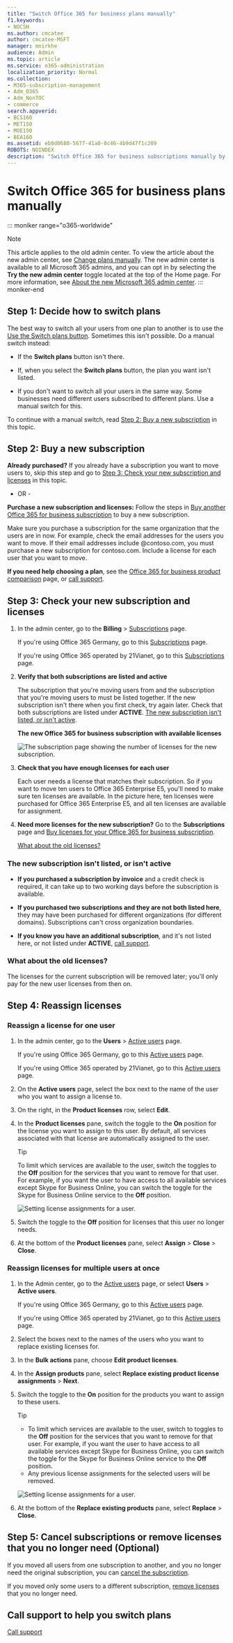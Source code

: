 ```yaml
---
title: "Switch Office 365 for business plans manually"
f1.keywords:
- NOCSH
ms.author: cmcatee
author: cmcatee-MSFT
manager: mnirkhe
audience: Admin
ms.topic: article
ms.service: o365-administration
localization_priority: Normal
ms.collection: 
- M365-subscription-management 
- Adm_O365
- Adm_NonTOC
- commerce
search.appverid:
- BCS160
- MET150
- MOE150
- BEA160
ms.assetid: eb0d0680-5677-41a0-8c46-4b9d47f1c209
ROBOTS: NOINDEX
description: "Switch Office 365 for business subscriptions manually by buying a new subscription and ensuring that both the subscriptions are listed and active."
---
```


# Switch Office 365 for business plans manually

::: moniker range="o365-worldwide"
> [!NOTE]
> This article applies to the old admin center. To view the article about the new admin center, see [Change plans manually](change-plans-manually.md). The new admin center is available to all Microsoft 365 admins, and you can opt in by selecting the **Try the new admin center** toggle located at the top of the Home page. For more information, see [About the new Microsoft 365 admin center](../../admin/microsoft-365-admin-center-preview.md).
::: moniker-end

## Step 1: Decide how to switch plans

The best way to switch all your users from one plan to another is to use the [Use the Switch plans button](switch-to-a-different-plan.md#use-the-switch-plans-button). Sometimes this isn't possible. Do a manual switch instead:
  
- If the **Switch plans** button isn't there.

- If, when you select the **Switch plans** button, the plan you want isn't listed.

- If you don't want to switch all your users in the same way. Some businesses need different users subscribed to different plans. Use a manual switch for this.

To continue with a manual switch, read [Step 2: Buy a new subscription](#step-2-buy-a-new-subscription) in this topic.
  
## Step 2: Buy a new subscription

 **Already purchased?** If you already have a subscription you want to move users to, skip this step and go to [Step 3: Check your new subscription and licenses](#step-3-check-your-new-subscription-and-licenses) in this topic.
  
- OR -
  
 **Purchase a new subscription and licenses:** Follow the steps in [Buy another Office 365 for business subscription](../buy-another-subscription.md) to buy a new subscription.
  
Make sure you purchase a subscription for the same organization that the users are in now. For example, check the email addresses for the users you want to move. If their email addresses include @contoso.com, you must purchase a new subscription for contoso.com. Include a license for each user that you want to move.
  
 **If you need help choosing a plan**, see the [Office 365 for business product comparison](https://go.microsoft.com/fwlink/p/?linkid=842056) page, or [call support](../../admin/contact-support-for-business-products.md).
  
## Step 3: Check your new subscription and licenses

1. In the admin center, go to the **Billing** \> <a href="https://go.microsoft.com/fwlink/p/?linkid=842054" target="_blank">Subscriptions</a> page.

    If you're using Office 365 Germany, go to this <a href="https://go.microsoft.com/fwlink/p/?linkid=847745" target="_blank">Subscriptions</a> page.

    If you're using Office 365 operated by 21Vianet, go to this <a href="https://go.microsoft.com/fwlink/p/?linkid=850626" target="_blank">Subscriptions</a> page.

2. **Verify that both subscriptions are listed and active**

    The subscription that you're moving users from and the subscription that you're moving users to must be listed together. If the new subscription isn't there when you first check, try again later. Check that both subscriptions are listed under **ACTIVE**. [The new subscription isn't listed, or isn't active](#the-new-subscription-isnt-listed-or-isnt-active).

   **The new Office 365 for business subscription with available licenses**

    ![The subscription page showing the number of licenses for the new subscription.](../../media/65a73e96-7c95-4daa-b6ec-71a4bf74dda5.png)
  
3. **Check that you have enough licenses for each user**

    Each user needs a license that matches their subscription. So if you want to move ten users to Office 365 Enterprise E5, you'll need to make sure ten licenses are available. In the picture here, ten licenses were purchased for Office 365 Enterprise E5, and all ten licenses are available for assignment.

4. **Need more licenses for the new subscription?** Go to the **Subscriptions** page and [Buy licenses for your Office 365 for business subscription](../licenses/buy-licenses.md).
  
    [What about the old licenses?](#what-about-the-old-licenses)

### The new subscription isn't listed, or isn't active

- **If you purchased a subscription by invoice** and a credit check is required, it can take up to two working days before the subscription is available.

- **If you purchased two subscriptions and they are not both listed here**, they may have been purchased for different organizations (for different domains). Subscriptions can't cross organization boundaries.

- **If you know you have an additional subscription**, and it's not listed here, or not listed under **ACTIVE**, [call support](../../admin/contact-support-for-business-products.md).

### What about the old licenses?

The licenses for the current subscription will be removed later; you'll only pay for the new user licenses from then on.
  
## Step 4: Reassign licenses

### Reassign a license for one user

1. In the admin center, go to the **Users** \> <a href="https://go.microsoft.com/fwlink/p/?linkid=834822" target="_blank">Active users</a> page.

    If you're using Office 365 Germany, go to this <a href="https://go.microsoft.com/fwlink/p/?linkid=847686" target="_blank">Active users</a> page.

    If you're using Office 365 operated by 21Vianet, go to this <a href="https://go.microsoft.com/fwlink/p/?linkid=850628" target="_blank">Active users</a> page.

2. On the **Active users** page, select the box next to the name of the user who you want to assign a license to.

3. On the right, in the **Product licenses** row, select **Edit**.

4. In the **Product licenses** pane, switch the toggle to the **On** position for the license you want to assign to this user. By default, all services associated with that license are automatically assigned to the user.

    > [!TIP]
    > To limit which services are available to the user, switch the toggles to the **Off** position for the services that you want to remove for that user. For example, if you want the user to have access to all available services except Skype for Business Online, you can switch the toggle for the Skype for Business Online service to the **Off** position.
  
    ![Setting license assignments for a user.](../../media/5e53a979-6b08-4981-bb0b-fa657146334b.png)
  
5. Switch the toggle to the **Off** position for licenses that this user no longer needs.

6. At the bottom of the **Product licenses** pane, select **Assign** \> **Close** \> **Close**.

### Reassign licenses for multiple users at once

1. In the Admin center, go to the <a href="https://go.microsoft.com/fwlink/p/?linkid=834822" target="_blank">Active users</a> page, or select **Users** \> **Active users**.

    If you're using Office 365 Germany, go to this <a href="https://go.microsoft.com/fwlink/p/?linkid=847686" target="_blank">Active users</a> page.

    If you're using Office 365 operated by 21Vianet, go to this <a href="https://go.microsoft.com/fwlink/p/?linkid=850628" target="_blank">Active users</a> page.

2. Select the boxes next to the names of the users who you want to replace existing licenses for.

3. In the **Bulk actions** pane, choose **Edit product licenses**.

4. In the **Assign products** pane, select **Replace existing product license assignments** \> **Next**.

5. Switch the toggle to the **On** position for the products you want to assign to these users.

    > [!TIP]
    > - To limit which services are available to the user, switch to toggles to the **Off** position for the services that you want to remove for that user. For example, if you want the user to have access to all available services except Skype for Business Online, you can switch the toggle for the Skype for Business Online service to the **Off** position.
    > - Any previous license assignments for the selected users will be removed.
  
    ![Setting license assignments for a user.](../../media/5e53a979-6b08-4981-bb0b-fa657146334b.png)
  
6. At the bottom of the **Replace existing products** pane, select **Replace** \> **Close**.

## Step 5: Cancel subscriptions or remove licenses that you no longer need (Optional)

If you moved all users from one subscription to another, and you no longer need the original subscription, you can [cancel the subscription](cancel-your-subscription.md).
  
If you moved only some users to a different subscription, [remove licenses](../licenses/remove-licenses-from-subscription.md) that you no longer need.
  
## Call support to help you switch plans

[Call support](../../admin/contact-support-for-business-products.md)